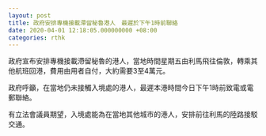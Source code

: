 ```yaml
---
layout: post
title: 政府安排專機接載滯留秘魯港人　最遲於下午1時前聯絡
date: 2020-04-01 12:18:05.000000000 +08:00
categories: rthk
---
```


政府宣布安排專機接載滯留秘魯的港人，當地時間星期五由利馬飛往倫敦，轉乘其他航班回港，費用由用者自付，大約需要3至4萬元。

政府呼籲，在當地仍未接觸入境處的港人，最遲本港時間今日下午1時前致電或電郵聯絡。

有立法會議員期望，入境處能為在當地其他城市的港人，安排前往利馬的陸路接駁交通。
